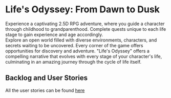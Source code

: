 # Life's Odyssey: From Dawn to Dusk


Experience a captivating 2.5D RPG adventure, where you guide a character through childhood to grandparenthood. Complete quests unique to each life stage to gain experience and age accordingly. <br>
Explore an open world filled with diverse environments, characters, and secrets waiting to be uncovered. Every corner of the game offers opportunities for discovery and adventure. "Life's Odyssey" offers a compelling narrative that evolves with every stage of your character's life, culminating in an amazing journey through the cycle of life itself.


## Backlog and User Stories

All the user stories can be found [here](https://trello.com/b/8hBGjg67/personas-epics-user-stories)
